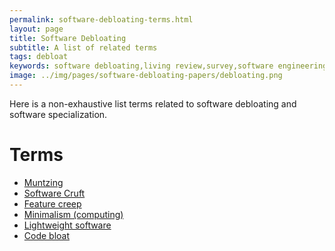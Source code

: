 ```yaml
---
permalink: software-debloating-terms.html
layout: page
title: Software Debloating
subtitle: A list of related terms
tags: debloat
keywords: software debloating,living review,survey,software engineering
image: ../img/pages/software-debloating-papers/debloating.png 
---
```


<!-- Carbon ads -->
<div class="cesarcarbon">
   <script async type="text/javascript" src="//cdn.carbonads.com/carbon.js?serve=CESI52JM&placement=wwwcesarsotovaleronet" id="_carbonads_js"></script>
</div>

Here is a non-exhaustive list terms related to software debloating and software specialization.

# Terms

- [Muntzing](https://en.wikipedia.org/wiki/Muntzing)
- [Software Cruft](https://en.wikipedia.org/wiki/Cruft#Software)
- [Feature creep](https://en.wikipedia.org/wiki/Feature_creep)
- [Minimalism (computing)](https://en.wikipedia.org/wiki/Minimalism_(computing))
- [Lightweight software](https://en.wikipedia.org/wiki/Lightweight_software)
- [Code bloat](https://en.wikipedia.org/wiki/Code_bloat)



